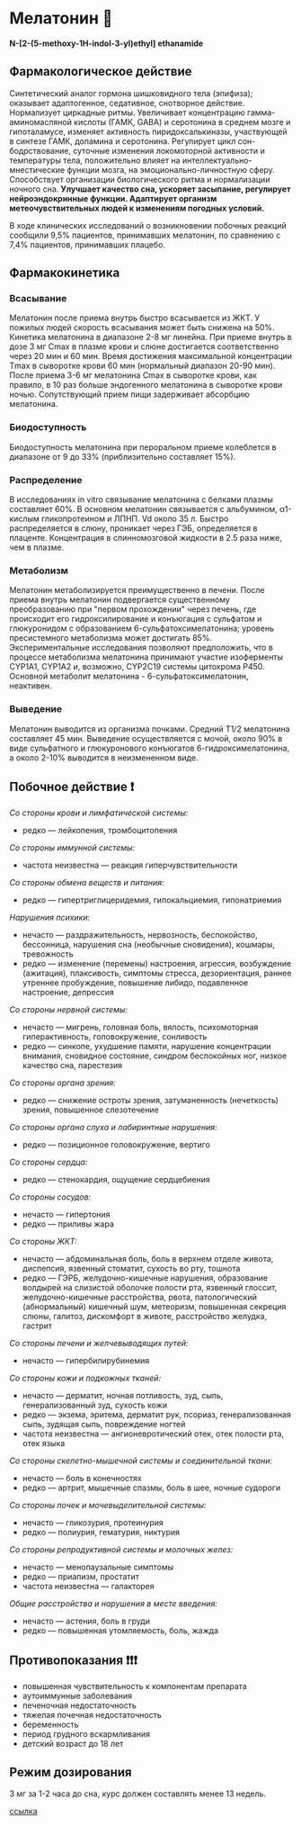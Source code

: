 # Мелатонин :new_moon_with_face:
**N-[2-(5-methoxy-1H-indol-3-yl)ethyl] ethanamide**

## Фармакологическое действие

Синтетический аналог гормона шишковидного тела (эпифиза); оказывает адаптогенное, седативное, снотворное действие. Нормализует циркадные ритмы. Увеличивает концентрацию гамма-аминомасляной кислоты (ГАМК, GABA) и серотонина в среднем мозге и гипоталамусе, изменяет активность пиридоксалькиназы, участвующей в синтезе ГАМК, допамина и серотонина. Регулирует цикл сон-бодрствование, суточные изменения локомоторной активности и температуры тела, положительно влияет на интеллектуально-мнестические функции мозга, на эмоционально-личностную сферу. Способствует организации биологического ритма и нормализации ночного сна. **Улучшает качество сна, ускоряет засыпание, регулирует нейроэндокринные функции. Адаптирует организм метеочувствительных людей к изменениям погодных условий.**

В ходе клинических исследований о возникновении побочных реакций сообщили 9,5% пациентов, принимавших мелатонин, по сравнению с 7,4% пациентов, принимавших плацебо.

## Фармакокинетика
### Всасывание
Мелатонин после приема внутрь быстро всасывается из ЖКТ. У пожилых людей скорость всасывания может быть снижена на 50%. Кинетика мелатонина в диапазоне 2-8 мг линейна. При приеме внутрь в дозе 3 мг Cmax в плазме крови и слюне достигается соответственно через 20 мин и 60 мин. Время достижения максимальной концентрации Тmax в сыворотке крови 60 мин (нормальный диапазон 20-90 мин). После приема 3-6 мг мелатонина Cmax в сыворотке крови, как правило, в 10 раз больше эндогенного мелатонина в сыворотке крови ночью. Сопутствующий прием пищи задерживает абсорбцию мелатонина.

### Биодоступность
Биодоступность мелатонина при пероральном приеме колеблется в диапазоне от 9 до 33% (приблизительно составляет 15%).

### Распределение
В исследованиях in vitro связывание мелатонина с белками плазмы составляет 60%. В основном мелатонин связывается с альбумином, α1-кислым гликопротеином и ЛПНП. Vd около 35 л. Быстро распределяется в слюну, проникает через ГЭБ, определяется в плаценте. Концентрация в спинномозговой жидкости в 2.5 раза ниже, чем в плазме.

### Метаболизм
Мелатонин метаболизируется преимущественно в печени. После приема внутрь мелатонин подвергается существенному преобразованию при "первом прохождении" через печень, где происходит его гидроксилирование и конъюгация с сульфатом и глюкуронидом с образованием 6-сульфатоксимелатонина; уровень пресистемного метаболизма может достигать 85%. Экспериментальные исследования позволяют предположить, что в процессе метаболизма мелатонина принимают участие изоферменты CYP1A1, CYP1A2 и, возможно, CYP2C19 системы цитохрома Р450. Основной метаболит мелатонина - 6-сульфатоксимелатонин, неактивен.

### Выведение
Мелатонин выводится из организма почками. Средний T1/2 мелатонина составляет 45 мин. Выведение осуществляется с мочой, около 90% в виде сульфатного и глюкуронового конъюгатов 6-гидроксимелатонина, а около 2-10% выводится в неизмененном виде.

## Побочное действие :exclamation:

*Со стороны крови и лимфатической системы:*
- редко —  лейкопения, тромбоцитопения

*Со стороны иммунной системы:*
- частота неизвестна —  реакция гиперчувствительности

*Сo стороны обмена веществ и питания:*
- редко —  гипертриглицеридемия, гипокальциемия, гипонатриемия

*Нарушения психики:*
- нечасто —  раздражительность, нервозность, беспокойство, бессонница, нарушения сна (необычные сновидения), кошмары, тревожность
- редко —  изменение (перемены) настроения, агрессия, возбуждение (ажитация), плаксивость, симптомы стресса, дезориентация, раннее утреннее пробуждение, повышение либидо, подавленное настроение, депрессия

*Со стороны нервной системы:*
- нечасто —  мигрень, головная боль, вялость, психомоторная гиперактивность, головокружение, сонливость
- редко —  синкопе, ухудшение памяти, нарушение концентрации внимания, сновидное состояние, синдром беспокойных ног, низкое качество сна, парестезия

*Со стороны органа зрения:*
- редко —  снижение остроты зрения, затуманенность (нечеткость) зрения, повышенное слезотечение

*Со стороны органа слуха и лабиринтные нарушения:*
- редко —  позиционное головокружение, вертиго

*Со стороны сердца:*
- редко —  стенокардия, ощущение сердцебиения

*Со стороны сосудов:*
- нечасто —  гипертония
- редко —  приливы жара

*Со стороны ЖКТ:*
- нечасто —  абдоминальная боль, боль в верхнем отделе живота, диспепсия, язвенный стоматит, сухость во рту, тошнота
- редко —  ГЭРБ, желудочно-кишечные нарушения, образование волдырей на слизистой оболочке полости рта, язвенный глоссит, желудочно-кишечные расстройства, рвота, патологический (абнормальный) кишечный шум, метеоризм, повышенная секреция слюны, галитоз, дискомфорт в животе, расстройство желудка, гастрит

*Со стороны печени и желчевыводящих путей:*
- нечасто —  гипербилирубинемия

*Со стороны кожи и подкожных тканей:*
- нечасто —  дерматит, ночная потливость, зуд, сыпь, генерализованный зуд, сухость кожи
- редко —  экзема, эритема, дерматит рук, псориаз, генерализованная сыпь, зудящая сыпь, повреждение ногтей
- частота неизвестна —  ангионевротический отек, отек полости рта, отек языка

*Со стороны скелетно-мышечной системы и соединительной ткани:*
- нечасто —  боль в конечностях
- редко —  артрит, мышечные спазмы, боль в шее, ночные судороги

*Со стороны почек и мочевыделительной системы:*
- нечасто —  гликозурия, протеинурия
- редко — полиурия, гематурия, никтурия

*Со стороны репродуктивной системы и молочных желез:*
- нечасто —  менопаузальные симптомы
- редко —  приапизм, простатит
- частота неизвестна —  галакторея

*Общие расстройства и нарушения в месте введения:* 
- нечасто —  астения, боль в груди 
- редко —  повышенная утомляемость, боль, жажда

## Противопоказания :exclamation::exclamation::exclamation:
- повышенная чувствительность к компонентам препарата
- аутоиммунные заболевания
- печеночная недостаточность
- тяжелая почечная недостаточность
- беременность
- период грудного вскармливания
- детский возраст до 18 лет

## Режим дозирования
3 мг за 1-2 часа до сна, курс должен составлять менее 13 недель.

[ссылка](https://energy-24.online/products/97)

